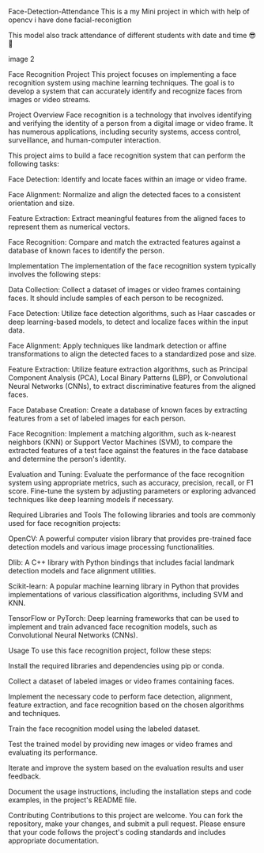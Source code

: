 Face-Detection-Attendance
This is a my Mini project in which with help of opencv i have done facial-reconigtion

This model also track attendance of different students with date and time 😎🙂

image 2

Face Recognition Project
This project focuses on implementing a face recognition system using machine learning techniques. The goal is to develop a system that can accurately identify and recognize faces from images or video streams.

Project Overview
Face recognition is a technology that involves identifying and verifying the identity of a person from a digital image or video frame. It has numerous applications, including security systems, access control, surveillance, and human-computer interaction.

This project aims to build a face recognition system that can perform the following tasks:

Face Detection: Identify and locate faces within an image or video frame.

Face Alignment: Normalize and align the detected faces to a consistent orientation and size.

Feature Extraction: Extract meaningful features from the aligned faces to represent them as numerical vectors.

Face Recognition: Compare and match the extracted features against a database of known faces to identify the person.

Implementation
The implementation of the face recognition system typically involves the following steps:

Data Collection: Collect a dataset of images or video frames containing faces. It should include samples of each person to be recognized.

Face Detection: Utilize face detection algorithms, such as Haar cascades or deep learning-based models, to detect and localize faces within the input data.

Face Alignment: Apply techniques like landmark detection or affine transformations to align the detected faces to a standardized pose and size.

Feature Extraction: Utilize feature extraction algorithms, such as Principal Component Analysis (PCA), Local Binary Patterns (LBP), or Convolutional Neural Networks (CNNs), to extract discriminative features from the aligned faces.

Face Database Creation: Create a database of known faces by extracting features from a set of labeled images for each person.

Face Recognition: Implement a matching algorithm, such as k-nearest neighbors (KNN) or Support Vector Machines (SVM), to compare the extracted features of a test face against the features in the face database and determine the person's identity.

Evaluation and Tuning: Evaluate the performance of the face recognition system using appropriate metrics, such as accuracy, precision, recall, or F1 score. Fine-tune the system by adjusting parameters or exploring advanced techniques like deep learning models if necessary.

Required Libraries and Tools
The following libraries and tools are commonly used for face recognition projects:

OpenCV: A powerful computer vision library that provides pre-trained face detection models and various image processing functionalities.

Dlib: A C++ library with Python bindings that includes facial landmark detection models and face alignment utilities.

Scikit-learn: A popular machine learning library in Python that provides implementations of various classification algorithms, including SVM and KNN.

TensorFlow or PyTorch: Deep learning frameworks that can be used to implement and train advanced face recognition models, such as Convolutional Neural Networks (CNNs).

Usage
To use this face recognition project, follow these steps:

Install the required libraries and dependencies using pip or conda.

Collect a dataset of labeled images or video frames containing faces.

Implement the necessary code to perform face detection, alignment, feature extraction, and face recognition based on the chosen algorithms and techniques.

Train the face recognition model using the labeled dataset.

Test the trained model by providing new images or video frames and evaluating its performance.

Iterate and improve the system based on the evaluation results and user feedback.

Document the usage instructions, including the installation steps and code examples, in the project's README file.

Contributing
Contributions to this project are welcome. You can fork the repository, make your changes, and submit a pull request. Please ensure that your code follows the project's coding standards and includes appropriate documentation.
